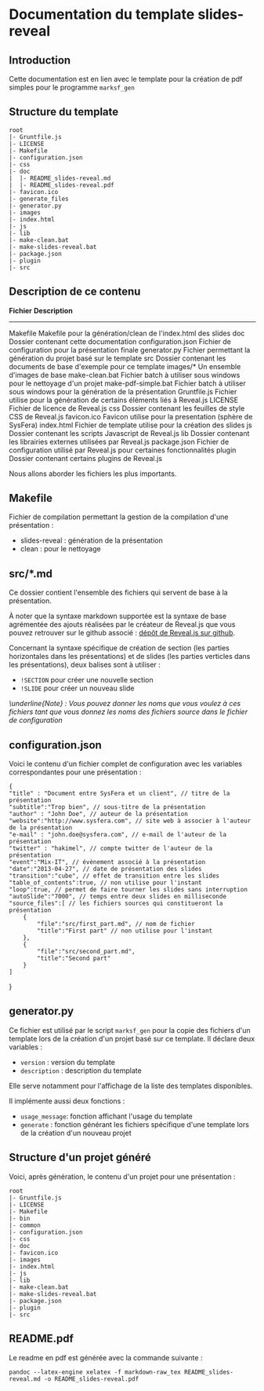# Documentation du template slides-reveal

## Introduction

Cette documentation est en lien avec le template pour la création de pdf simples pour le programme `marksf_gen`

## Structure du template

    root
	|- Gruntfile.js
	|- LICENSE
	|- Makefile
	|- configuration.json
	|- css
	|- doc
	|  |- README_slides-reveal.md
	|  |- README_slides-reveal.pdf
	|- favicon.ico
	|- generate_files
	|- generator.py
	|- images
	|- index.html
	|- js
	|- lib
	|- make-clean.bat
	|- make-slides-reveal.bat
	|- package.json
	|- plugin
	|- src

## Description de ce contenu

 **Fichier**              **Description**
----------------------   ----------------------------------------------------------------
  Makefile                Makefile pour la génération/clean de l'index.html des slides
  doc                     Dossier contenant cette documentation
  configuration.json      Fichier de configuration pour la présentation finale
  generator.py            Fichier permettant la génération du projet basé sur le template
  src                     Dossier contenant les documents de base d'exemple pour ce template
  images/*                Un ensemble d'images de base
  make-clean.bat          Fichier batch à utiliser sous windows pour le nettoyage d'un projet
  make-pdf-simple.bat     Fichier batch à utiliser sous windows pour la génération de la présentation
  Gruntfile.js            Fichier utilise pour la génération de certains éléments liés à Reveal.js
  LICENSE                 Fichier de licence de Reveal.js
  css                     Dossier contenant les feuilles de style CSS de Reveal.js
  favicon.ico             Favicon utilise pour la presentation (sphère de SysFera)
  index.html              Fichier de template utilise pour la création des slides
  js                      Dossier contenant les scripts Javascript de Reveal.js
  lib                     Dossier contenant les librairies externes utilisées par Reveal.js
  package.json            Fichier de configuration utilisé par Reveal.js pour certaines fonctionnalités
  plugin                  Dossier contenant certains plugins de Reveal.js


Nous allons aborder les fichiers les plus importants.

## Makefile

Fichier de compilation permettant la gestion de la compilation d'une présentation :

 * slides-reveal : génération de la présentation
 * clean : pour le nettoyage

## src/*.md

Ce dossier contient l'ensemble des fichiers qui servent de base à la présentation.

À noter que la syntaxe markdown supportée est la syntaxe de base agrémentée des ajouts réalisées par le créateur de Reveal.js que vous pouvez retrouver sur le github associé : [dépôt de Reveal.js sur github](https://github.com/hakimel/reveal.js).

Concernant la syntaxe spécifique de création de section (les parties horizontales dans les présentations) et de slides (les parties verticles dans les présentations), deux balises sont à utiliser :
 
 * `!SECTION` pour créer une nouvelle section
 * `!SLIDE` pour créer un nouveau slide

*\underline{Note} : Vous pouvez donner les noms que vous voulez à ces fichiers tant que vous donnez les noms des fichiers source dans le fichier de configuration*

## configuration.json

Voici le contenu d'un fichier complet de configuration avec les variables correspondantes pour une présentation :

    {
	"title" : "Document entre SysFera et un client", // titre de la présentation
    "subtitle":"Trop bien", // sous-titre de la présentation
	"author" : "John Doe", // auteur de la présentation
    "website":"http://www.sysfera.com", // site web à associer à l'auteur de la présentation
    "e-mail" : "john.doe@sysfera.com", // e-mail de l'auteur de la présentation
    "twitter" : "hakimel", // compte twitter de l'auteur de la présentation
	"event":"Mix-IT", // évènement associé à la présentation
    "date":"2013-04-27", // date de présentation des slides
    "transition":"cube", // effet de transition entre les slides
    "table_of_contents":true, // non utilise pour l'instant
    "loop":true, // permet de faire tourner les slides sans interruption
    "autoSlide":"7000", // temps entre deux slides en milliseconde
    "source_files":[ // les fichiers sources qui constitueront la présentation
        {
            "file":"src/first_part.md", // nom de fichier
            "title":"First part" // non utilise pour l'instant
        },
        {
            "file":"src/second_part.md",
            "title":"Second part"
        }
    ]
}

## generator.py

Ce fichier est utilisé par le script `marksf_gen` pour la copie des fichiers d'un template lors de la création d'un projet basé sur ce template. Il déclare deux variables :

 * `version` : version du template
 * `description` : description du template

Elle serve notamment pour l'affichage de la liste des templates disponibles.

Il implémente aussi deux fonctions :

 * `usage_message`: fonction affichant l'usage du template
 * `generate` : fonction générant les fichiers spécifique d'une template lors de la création d'un nouveau projet
 
## Structure d'un projet généré

Voici, après génération, le contenu d'un projet pour une présentation :

    root
	|- Gruntfile.js
	|- LICENSE
	|- Makefile
	|- bin
	|- common
	|- configuration.json
	|- css
	|- doc
	|- favicon.ico
	|- images
	|- index.html
	|- js
	|- lib
	|- make-clean.bat
	|- make-slides-reveal.bat
	|- package.json
	|- plugin
	|- src 
	
## README.pdf

Le readme en pdf est générée avec la commande suivante :

    pandoc --latex-engine xelatex -f markdown-raw_tex README_slides-reveal.md -o README_slides-reveal.pdf